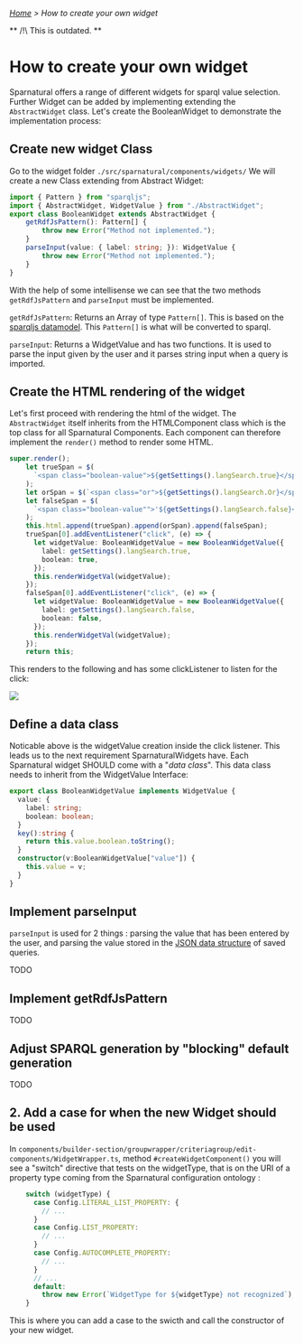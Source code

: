 _[Home](index.html) > How to create your own widget_

** /!\ This is outdated. **

# How to create your own widget

Sparnatural offers a range of different widgets for sparql value selection. Further Widget can be added by implementing extending the `AbstractWidget` class. Let's create the BooleanWidget to demonstrate the implementation process:

## Create new widget Class

Go to the widget folder `./src/sparnatural/components/widgets/`
We will create a new Class extending from Abstract Widget:

```typescript
import { Pattern } from "sparqljs";
import { AbstractWidget, WidgetValue } from "./AbstractWidget";
export class BooleanWidget extends AbstractWidget {
    getRdfJsPattern(): Pattern[] {
        throw new Error("Method not implemented.");
    }
    parseInput(value: { label: string; }): WidgetValue {
        throw new Error("Method not implemented.");
    }
}
```
With the help of some intellisense we can see that the two methods `getRdfJsPattern` and `parseInput` must be implemented.

`getRdfJsPattern`: Returns an Array of type `Pattern[]`. This is based on the [sparqljs datamodel](https://github.com/RubenVerborgh/SPARQL.js/). This `Pattern[]` is what will be converted to sparql.

`parseInput`: Returns a WidgetValue and has two functions. It is used to parse the input given by the user and it parses string input when a query is imported.

## Create the HTML rendering of the widget

Let's first proceed with rendering the html of the widget. The `AbstractWidget` itself inherits from the HTMLComponent class which is the top class for all Sparnatural Components. Each component can therefore implement the `render()` method to render some HTML.

```typescript
super.render();
    let trueSpan = $(
      `<span class="boolean-value">${getSettings().langSearch.true}</span>'`
    );
    let orSpan = $(`<span class="or">${getSettings().langSearch.Or}</span>`);
    let falseSpan = $(
      `<span class="boolean-value"">'${getSettings().langSearch.false}</span>`
    );
    this.html.append(trueSpan).append(orSpan).append(falseSpan);
    trueSpan[0].addEventListener("click", (e) => {
      let widgetValue: BooleanWidgetValue = new BooleanWidgetValue({
        label: getSettings().langSearch.true,
        boolean: true,
      });
      this.renderWidgetVal(widgetValue);
    });
    falseSpan[0].addEventListener("click", (e) => {
      let widgetValue: BooleanWidgetValue = new BooleanWidgetValue({
        label: getSettings().langSearch.false,
        boolean: false,
      });
      this.renderWidgetVal(widgetValue);
    });
    return this;
```
This renders to the following and has some clickListener to listen for the click:

![](https://raw.githubusercontent.com/sparna-git/Sparnatural/master/documentation/15-boolean.png)


## Define a data class

Noticable above is the widgetValue creation inside the click listener. This leads us to the next requirement SparnaturalWidgets have. Each Sparnatural widget SHOULD come with a "*data class*". This data class needs to inherit from the WidgetValue Interface:

```typescript
export class BooleanWidgetValue implements WidgetValue {
  value: {
    label: string;
    boolean: boolean;
  }
  key():string {
    return this.value.boolean.toString();
  }
  constructor(v:BooleanWidgetValue["value"]) {
    this.value = v;
  }
}
```

## Implement parseInput

`parseInput` is used for 2 things : parsing the value that has been entered by the user, and parsing the value stored in the [JSON data structure](Query-JSON-format) of saved queries.

TODO

## Implement getRdfJsPattern

TODO

## Adjust SPARQL generation by "blocking" default generation

TODO


## 2. Add a case for when the new Widget should be used

In `components/builder-section/groupwrapper/criteriagroup/edit-components/WidgetWrapper.ts`, method `#createWidgetComponent()` you will see a "switch" directive that tests on the widgetType, that is on the URI of a property type coming from the Sparnatural configuration ontology :

```typescript
    switch (widgetType) {
      case Config.LITERAL_LIST_PROPERTY: {
        // ...
      }
      case Config.LIST_PROPERTY:
        // ...
      }
      case Config.AUTOCOMPLETE_PROPERTY:
        // ...
      }
      // ...
      default:
        throw new Error(`WidgetType for ${widgetType} not recognized`);
    }
```

This is where you can add a case to the swicth and call the constructor of your new widget.

